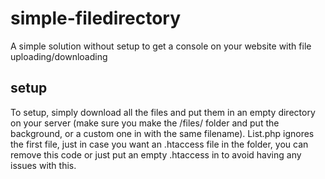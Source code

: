 # simple-filedirectory
A simple solution without setup to get a console on your website with file uploading/downloading

## setup
To setup, simply download all the files and put them in an empty directory on your server (make sure you make the /files/ folder and put the background, or a custom one in with the same filename). List.php ignores the first file, just in case you want an .htaccess file in the folder, you can remove this code or just put an empty .htaccess in to avoid having any issues with this.
